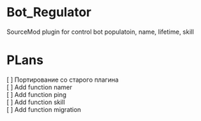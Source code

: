 # Bot_Regulator
SourceMod plugin for control bot populatoin, name, lifetime, skill

# PLans  
 [ ] Портирование со старого плагина  
 [ ] Add function namer  
 [ ] Add function ping  
 [ ] Add function skill  
 [ ] Add function migration  
 
